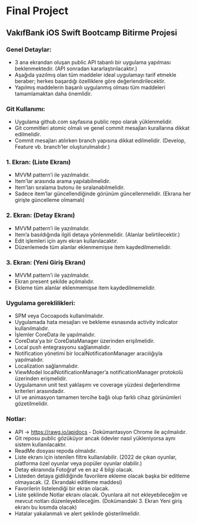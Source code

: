 # Final Project

## VakıfBank iOS Swift Bootcamp Bitirme Projesi

### Genel Detaylar:
- 3 ana ekrandan oluşan public API tabanlı bir uygulama yapılması beklenmektedir. (API sonradan kararlaştırılacaktır.)
- Aşağıda yazılmış olan tüm maddeler ideal uygulamayı tarif etmekle beraber; herkes başardığı özelliklere göre değerlendirilecektir.
- Yapılmış maddelerin başarılı uygulanmış olması tüm maddeleri tamamlamaktan daha önemlidir.

### Git Kullanımı:
- Uygulama github.com sayfasına public repo olarak yüklenmelidir.
- Git commitleri atomic olmalı ve genel commit mesajları kurallarına dikkat edilmelidir.
- Commit mesajları atılırken branch yapısına dikkat edilmelidir. (Develop, Feature vb. branch’ler oluşturulmalıdır.)

### 1. Ekran: (Liste Ekranı)
- MVVM pattern’i ile yazılmalıdır.
- Item’lar arasında arama yapılabilmelidir.
- Item’ları sıralama butonu ile sıralanabilmelidir.
- Sadece item’lar güncellendiğinde görünüm güncellenmelidir. (Ekrana her girişte güncelleme olmamalı)

### 2. Ekran: (Detay Ekranı)
- MVVM pattern’i ile yazılmalıdır.
- Item’a basıldığında ilgili detaya yönlenmelidir. (Alanlar belirtilecektir.)
- Edit işlemleri için aynı ekran kullanılacaktır.
- Düzenlemede tüm alanlar eklenmemişse item kaydedilmemelidir.

### 3. Ekran: (Yeni Giriş Ekranı)
- MVVM pattern’i ile yazılmalıdır.
- Ekran present şekilde açılmalıdır.
- Ekleme tüm alanlar eklenmemişse item kaydedilmemelidir.

### Uygulama gereklilikleri:
- SPM veya Cocoapods kullanılmalıdır.
- Uygulamada hata mesajları ve bekleme esnasında activity indicator kullanılmalıdır.
- İşlemler CoreData ile yapılmalıdır.
- CoreData’ya bir CoreDataManager üzerinden erişilmelidir.
- Local push entegrasyonu sağlanmalıdır.
- Notification yönetimi bir localNotificationManager aracılığıyla yapılmalıdır.
- Localization sağlanmalıdır.
- ViewModel localNotificationManager’a notificationManager protokolü üzerinden erişmelidir.
- Uygulamanın unit test yaklaşımı ve coverage yüzdesi değerlendirme kriterleri arasındadır.
- UI ve animasyon tamamen tercihe bağlı olup farklı cihaz görünümleri gözetilmelidir.

### Notlar:
- API -> https://rawg.io/apidocs - Dokümantasyon Chrome ile açılmalıdır.
- Git reposu public gözüküyor ancak ödevler nasıl yükleniyorsa aynı sistem kullanılacaktır.
- ReadMe dosyası repoda olmalıdır.
- Liste ekranı için istenilen filtre kullanılabilir. (2022 de çıkan oyunlar, platforma özel oyunlar veya popüler oyunlar olabilir.)
- Detay ekranında Fotoğraf ve en az 4 bilgi olacak.
- Listeden detaya gidildiğinde favorilere ekleme olacak başka bir editleme olmayacak. (2. Ekrandaki editleme maddesi)
- Favorilerin listelendiği bir ekran olacak.
- Liste şeklinde Notlar ekranı olacak. Oyunlara ait not ekleyebileceğim ve mevcut notları düzenleyebileceğim. (Dokümandaki 3. Ekran Yeni giriş ekranı bu kısımda olacak)
- Hatalar yakalanmalı ve alert şeklinde gösterilmelidir.

